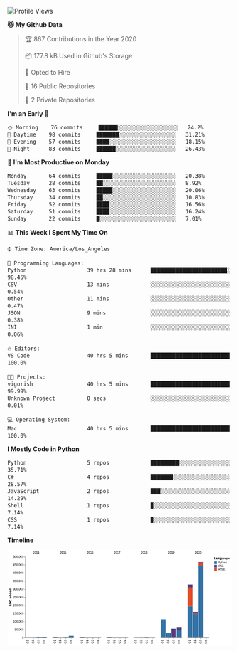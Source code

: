 <!--START_SECTION:waka-->
![Profile Views](http://img.shields.io/badge/Profile%20Views-3-blue)

**🐱 My Github Data** 

> 🏆 867 Contributions in the Year 2020
 > 
> 📦 177.8 kB Used in Github's Storage 
 > 
> 💼 Opted to Hire
 > 
> 📜 16 Public Repositories
 > 
> 🔑 2 Private Repositories 

**I'm an Early 🐤** 

```text
🌞 Morning    76 commits     ██████░░░░░░░░░░░░░░░░░░░   24.2% 
🌆 Daytime    98 commits     ███████░░░░░░░░░░░░░░░░░░   31.21% 
🌃 Evening    57 commits     ████░░░░░░░░░░░░░░░░░░░░░   18.15% 
🌙 Night      83 commits     ██████░░░░░░░░░░░░░░░░░░░   26.43%

```
📅 **I'm Most Productive on Monday** 

```text
Monday       64 commits     █████░░░░░░░░░░░░░░░░░░░░   20.38% 
Tuesday      28 commits     ██░░░░░░░░░░░░░░░░░░░░░░░   8.92% 
Wednesday    63 commits     █████░░░░░░░░░░░░░░░░░░░░   20.06% 
Thursday     34 commits     ██░░░░░░░░░░░░░░░░░░░░░░░   10.83% 
Friday       52 commits     ████░░░░░░░░░░░░░░░░░░░░░   16.56% 
Saturday     51 commits     ████░░░░░░░░░░░░░░░░░░░░░   16.24% 
Sunday       22 commits     █░░░░░░░░░░░░░░░░░░░░░░░░   7.01%

```


📊 **This Week I Spent My Time On** 

```text
⌚︎ Time Zone: America/Los_Angeles

💬 Programming Languages: 
Python                   39 hrs 28 mins      ████████████████████████░   98.45% 
CSV                      13 mins             ░░░░░░░░░░░░░░░░░░░░░░░░░   0.54% 
Other                    11 mins             ░░░░░░░░░░░░░░░░░░░░░░░░░   0.47% 
JSON                     9 mins              ░░░░░░░░░░░░░░░░░░░░░░░░░   0.38% 
INI                      1 min               ░░░░░░░░░░░░░░░░░░░░░░░░░   0.06%

🔥 Editors: 
VS Code                  40 hrs 5 mins       █████████████████████████   100.0%

🐱‍💻 Projects: 
vigorish                 40 hrs 5 mins       █████████████████████████   99.99% 
Unknown Project          0 secs              ░░░░░░░░░░░░░░░░░░░░░░░░░   0.01%

💻 Operating System: 
Mac                      40 hrs 5 mins       █████████████████████████   100.0%

```

**I Mostly Code in Python** 

```text
Python                   5 repos             █████████░░░░░░░░░░░░░░░░   35.71% 
C#                       4 repos             ███████░░░░░░░░░░░░░░░░░░   28.57% 
JavaScript               2 repos             ███░░░░░░░░░░░░░░░░░░░░░░   14.29% 
Shell                    1 repos             █░░░░░░░░░░░░░░░░░░░░░░░░   7.14% 
CSS                      1 repos             █░░░░░░░░░░░░░░░░░░░░░░░░   7.14%

```


**Timeline**

![Chart not found](https://github.com/a-luna/a-luna/blob/master/charts/bar_graph.png) 


<!--END_SECTION:waka-->